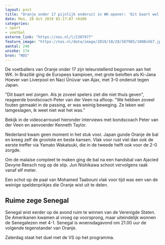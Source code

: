 ```yaml
---
layout: post
title: "Oranje onder 17 pijnlijk onderuit in WK-opener: 'Dit baart wel zorgen'"
date: Mon, 28 Oct 2019 02:17:07 +0100
categories: 
- sport 
- voetbal 
externe_link: "https://nos.nl/l/2307977"
feature_image: "https://nos.nl/data/image/2019/10/28/587985/1008x567.jpg"
aantal: 240
unieke: 174
bron: "NOS"
---
```


<p>De voetballers van Oranje onder 17 zijn teleurstellend begonnen aan het WK. In Brazilië ging de Europees kampioen, met grote beloften als Ki-Jana Hoever van Liverpool en Naci Ünüvar van Ajax, met 3-0 onderuit tegen Japan.</p>
<p>"Dit baart wel zorgen. Als je zoveel spelers ziet die niet thuis geven", reageerde bondscoach Peter van der Veen na afloop. "We hebben zoveel fouten gemaakt in de passing, er was weinig beweging. Ze leken wel lamgeslagen, ik weet niet wat het was."</p>
<p>Bekijk in de videocarrousel hieronder interviews met bondscoach Peter van der Veen en aanvoerder Kenneth Taylor.</p>
<p>Nederland kwam geen moment in het stuk voor. Japan gunde Oranje de bal en kreeg zelf de grootste en beste kansen. Vlak voor rust viel dan ook de eerste treffer via Yamato Wakatsuki, die in de tweede helft ook voor de 2-0 zorgde.</p>
<p>Om de malaise compleet te maken ging de bal na een handsbal van Ajacied Devyne Rensch nog op de stip. Jun Nishikawa schoot vervolgens raak vanaf elf meter.</p>
<p>Een schot op de paal van Mohamed Taabouni vlak voor tijd was een van de weinige speldenprikjes die Oranje wist uit te delen.</p>
<h2>Ruime zege Senegal</h2>
<p>Senegal wist eerder op de avond ruim te winnen van de Verenigde Staten. De Amerikanen kwamen al vroeg op voorsprong, maar uiteindelijk wonnen de Senegalezen met 4-1. Senegal is woensdagavond om 21.00 uur de volgende tegenstander van Oranje.</p>
<p>Zaterdag staat het duel met de VS op het programma.</p>

